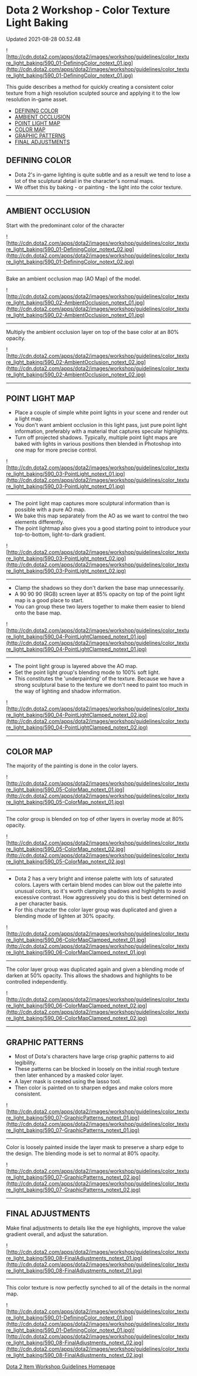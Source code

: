 # Dota 2 Workshop - Color Texture Light Baking
Updated 2021-08-28 00.52.48

![http://cdn.dota2.com/apps/dota2/images/workshop/guidelines/color_texture_light_baking/590_01-DefiningColor_notext_01.jpg](http://cdn.dota2.com/apps/dota2/images/workshop/guidelines/color_texture_light_baking/590_01-DefiningColor_notext_01.jpg)  
  
This guide describes a method for quickly creating a consistent color texture from a high resolution sculpted source and applying it to the low resolution in-game asset.  
  

* [DEFINING COLOR](#define)
* [AMBIENT OCCLUSION](#ambient)
* [POINT LIGHT MAP](#pointlight)
* [COLOR MAP](#colormap)
* [GRAPHIC PATTERNS](#patterns)
* [FINAL ADJUSTMENTS](#final)

  
  
[](id=define)  
  
##  DEFINING COLOR

* Dota 2's in-game lighting is quite subtle and as a result we tend to lose a lot of the sculptural detail in the character's normal maps.
* We offset this by baking - or painting - the light into the color texture.

  
  

---
  
  
[](id=ambient)  
  
## AMBIENT OCCLUSION
Start with the predominant color of the character  
  
![http://cdn.dota2.com/apps/dota2/images/workshop/guidelines/color_texture_light_baking/590_01-DefiningColor_notext_02.jpg](http://cdn.dota2.com/apps/dota2/images/workshop/guidelines/color_texture_light_baking/590_01-DefiningColor_notext_02.jpg)  
  

---
  
  
Bake an ambient occlusion map (AO Map) of the model.  
  
![http://cdn.dota2.com/apps/dota2/images/workshop/guidelines/color_texture_light_baking/590_02-AmbientOcclusion_notext_01.jpg](http://cdn.dota2.com/apps/dota2/images/workshop/guidelines/color_texture_light_baking/590_02-AmbientOcclusion_notext_01.jpg)  
  

---
  
  
Multiply the ambient occlusion layer on top of the base color at an 80% opacity.  
  
![http://cdn.dota2.com/apps/dota2/images/workshop/guidelines/color_texture_light_baking/590_02-AmbientOcclusion_notext_02.jpg](http://cdn.dota2.com/apps/dota2/images/workshop/guidelines/color_texture_light_baking/590_02-AmbientOcclusion_notext_02.jpg)  
  

---
  
  
[](id=pointlight)  
  
##   
## POINT LIGHT MAP

* Place a couple of simple white point lights in your scene and render out a light map.
* You don't want ambient occlusion in this light pass, just pure point light information, preferably with a material that captures specular highlights.
* Turn off projected shadows. Typically, multiple point light maps are baked with lights in various positions then blended in Photoshop into one map for more precise control.

  
  
![http://cdn.dota2.com/apps/dota2/images/workshop/guidelines/color_texture_light_baking/590_03-PointLight_notext_01.jpg](http://cdn.dota2.com/apps/dota2/images/workshop/guidelines/color_texture_light_baking/590_03-PointLight_notext_01.jpg)  
  

---
  
  

* The point light map captures more sculptural information than is possible with a pure AO map.
* We bake this map separately from the AO as we want to control the two elements differently.
* The point lightmap also gives you a good starting point to introduce your top-to-bottom, light-to-dark gradient.

  
  
![http://cdn.dota2.com/apps/dota2/images/workshop/guidelines/color_texture_light_baking/590_03-PointLight_notext_02.jpg](http://cdn.dota2.com/apps/dota2/images/workshop/guidelines/color_texture_light_baking/590_03-PointLight_notext_02.jpg)  
  

---
  
  

* Clamp the shadows so they don't darken the base map unnecessarily.
* A 90 90 90 (RGB) screen layer at 85% opacity on top of the point light map is a good place to start.
* You can group these two layers together to make them easier to blend onto the base map.

  
  
![http://cdn.dota2.com/apps/dota2/images/workshop/guidelines/color_texture_light_baking/590_04-PointLightClamped_notext_01.jpg](http://cdn.dota2.com/apps/dota2/images/workshop/guidelines/color_texture_light_baking/590_04-PointLightClamped_notext_01.jpg)  
  

---
  
  

* The point light group is layered above the AO map.
* Set the point light group's blending mode to 100% soft light.
* This constitutes the 'underpainting' of the texture. Because we have a strong sculptural base to the texture we don't need to paint too much in the way of lighting and shadow information.

  
  
![http://cdn.dota2.com/apps/dota2/images/workshop/guidelines/color_texture_light_baking/590_04-PointLightClamped_notext_02.jpg](http://cdn.dota2.com/apps/dota2/images/workshop/guidelines/color_texture_light_baking/590_04-PointLightClamped_notext_02.jpg)  
  

---
  
  
[](id=colormap)  
  
## COLOR MAP
The majority of the painting is done in the color layers.  
  
![http://cdn.dota2.com/apps/dota2/images/workshop/guidelines/color_texture_light_baking/590_05-ColorMap_notext_01.jpg](http://cdn.dota2.com/apps/dota2/images/workshop/guidelines/color_texture_light_baking/590_05-ColorMap_notext_01.jpg)  
  

---
  
  
The color group is blended on top of other layers in overlay mode at 80% opacity.  
  
![http://cdn.dota2.com/apps/dota2/images/workshop/guidelines/color_texture_light_baking/590_05-ColorMap_notext_02.jpg](http://cdn.dota2.com/apps/dota2/images/workshop/guidelines/color_texture_light_baking/590_05-ColorMap_notext_02.jpg)  
  

---
  
  

* Dota 2 has a very bright and intense palette with lots of saturated colors. Layers with certain blend modes can blow out the palette into unusual colors, so it's worth clamping shadows and highlights to avoid excessive contrast. How aggressively you do this is best determined on a per character basis.
* For this character the color layer group was duplicated and given a blending mode of lighten at 30% opacity.

  
  
![http://cdn.dota2.com/apps/dota2/images/workshop/guidelines/color_texture_light_baking/590_06-ColorMapClamped_notext_01.jpg](http://cdn.dota2.com/apps/dota2/images/workshop/guidelines/color_texture_light_baking/590_06-ColorMapClamped_notext_01.jpg)  
  

---
  
  
The color layer group was duplicated again and given a blending mode of darken at 50% opacity. This allows the shadows and highlights to be controlled independently.  
  
![http://cdn.dota2.com/apps/dota2/images/workshop/guidelines/color_texture_light_baking/590_06-ColorMapClamped_notext_02.jpg](http://cdn.dota2.com/apps/dota2/images/workshop/guidelines/color_texture_light_baking/590_06-ColorMapClamped_notext_02.jpg)  
  

---
  
  
[](id=patterns)  
  
## GRAPHIC PATTERNS

* Most of Dota's characters have large crisp graphic patterns to aid legibility.
* These patterns can be blocked in loosely on the initial rough texture then later enhanced by a masked color layer.
* A layer mask is created using the lasso tool.
* Then color is painted on to sharpen edges and make colors more consistent.

  
  
![http://cdn.dota2.com/apps/dota2/images/workshop/guidelines/color_texture_light_baking/590_07-GraphicPatterns_notext_01.jpg](http://cdn.dota2.com/apps/dota2/images/workshop/guidelines/color_texture_light_baking/590_07-GraphicPatterns_notext_01.jpg)  
  

---
  
  
Color is loosely painted inside the layer mask to preserve a sharp edge to the design. The blending mode is set to normal at 80% opacity.  
  
![http://cdn.dota2.com/apps/dota2/images/workshop/guidelines/color_texture_light_baking/590_07-GraphicPatterns_notext_02.jpg](http://cdn.dota2.com/apps/dota2/images/workshop/guidelines/color_texture_light_baking/590_07-GraphicPatterns_notext_02.jpg)  
  

---
  
  
[](id=final)  
  
## FINAL ADJUSTMENTS
Make final adjustments to details like the eye highlights, improve the value gradient overall, and adjust the saturation.  
  
![http://cdn.dota2.com/apps/dota2/images/workshop/guidelines/color_texture_light_baking/590_08-FinalAdjustments_notext_01.jpg](http://cdn.dota2.com/apps/dota2/images/workshop/guidelines/color_texture_light_baking/590_08-FinalAdjustments_notext_01.jpg)    
  

---
  
  
This color texture is now perfectly synched to all of the details in the normal map.  
  
![http://cdn.dota2.com/apps/dota2/images/workshop/guidelines/color_texture_light_baking/590_01-DefiningColor_notext_01.jpg](http://cdn.dota2.com/apps/dota2/images/workshop/guidelines/color_texture_light_baking/590_01-DefiningColor_notext_01.jpg)![http://cdn.dota2.com/apps/dota2/images/workshop/guidelines/color_texture_light_baking/590_08-FinalAdjustments_notext_02.jpg](http://cdn.dota2.com/apps/dota2/images/workshop/guidelines/color_texture_light_baking/590_08-FinalAdjustments_notext_02.jpg)  
  
[Dota 2 Item Workshop Guidelines Homepage](http://www.dota2.com/workshop/)